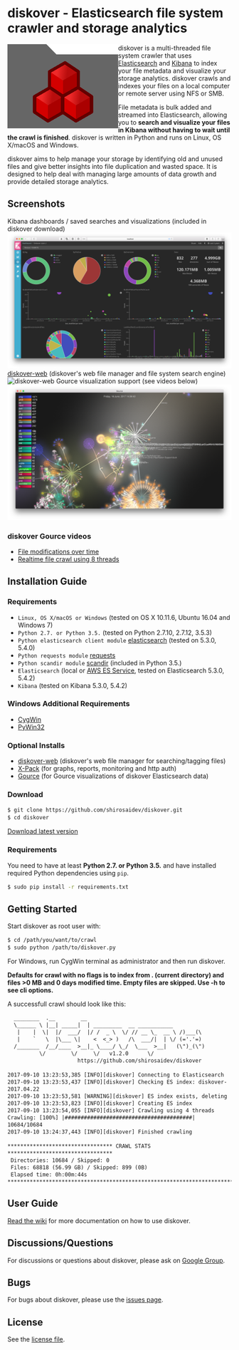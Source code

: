 # diskover - Elasticsearch file system crawler and storage analytics

<img align="left" width="249" height="189" src="docs/diskover.png?raw=true">

diskover is a multi-threaded file system crawler that uses [Elasticsearch](https://www.elastic.co) and [Kibana](https://www.elastic.co/products/kibana) to index your file metadata and visualize your storage analytics. diskover crawls and indexes your files on a local computer or remote server using NFS or SMB.

File metadata is bulk added and streamed into Elasticsearch, allowing you to **search and visualize your files in Kibana without having to wait until the crawl is finished**. diskover is written in Python and runs on Linux, OS X/macOS and Windows.

diskover aims to help manage your storage by identifying old and unused files and give better insights into file duplication and wasted space. It is designed to help deal with managing large amounts of data growth and provide detailed storage analytics.

## Screenshots

Kibana dashboards / saved searches and visualizations (included in diskover download)
![kibana-screenshot](docs/kibana-dashboarddark2-screenshot.png?raw=true)
[diskover-web](https://shirosaidev.github.io/diskover-web/) (diskover's web file manager and file system search engine)
![diskover-web](https://github.com/shirosaidev/diskover-web/raw/master/docs/diskover-web-filetree-screenshot.png?raw=true)
Gource visualization support (see videos below)
![diskover-gource](docs/diskover-gource1-screenshot.png?raw=true)

### diskover Gource videos

* [File modifications over time](https://youtu.be/InlfK8GQ-kM)
* [Realtime file crawl using 8 threads](https://youtu.be/qKLJjZ0TMqA)

## Installation Guide

### Requirements

* `Linux, OS X/macOS or Windows` (tested on OS X 10.11.6, Ubuntu 16.04 and Windows 7)
* `Python 2.7. or Python 3.5.` (tested on Python 2.7.10, 2.7.12, 3.5.3)
* `Python elasticsearch client module` [elasticsearch](https://pypi.python.org/pypi/elasticsearch) (tested on 5.3.0, 5.4.0)
* `Python requests module` [requests](https://pypi.python.org/pypi/requests)
* `Python scandir module` [scandir](https://pypi.python.org/pypi/scandir) (included in Python 3.5.)
* `Elasticsearch` (local or [AWS ES Service](https://aws.amazon.com/elasticsearch-service/), tested on Elasticsearch 5.3.0, 5.4.2)
* `Kibana` (tested on Kibana 5.3.0, 5.4.2)

### Windows Additional Requirements

* [CygWin](http://cygwin.com)
* [PyWin32](https://sourceforge.net/projects/pywin32/files/pywin32/)

### Optional Installs

* [diskover-web](https://shirosaidev.github.io/diskover-web/) (diskover's web file manager for searching/tagging files)
* [X-Pack](https://www.elastic.co/downloads/x-pack) (for graphs, reports, monitoring and http auth)
* [Gource](http://gource.io) (for Gource visualizations of diskover Elasticsearch data)

### Download

```sh
$ git clone https://github.com/shirosaidev/diskover.git
$ cd diskover
```

[Download latest version](https://github.com/shirosaidev/diskover/releases/latest)

### Requirements

You need to have at least **Python 2.7. or Python 3.5.** and have installed required Python dependencies using `pip`.

```sh
$ sudo pip install -r requirements.txt
```

## Getting Started

Start diskover as root user with:

```sh
$ cd /path/you/want/to/crawl
$ sudo python /path/to/diskover.py
```
For Windows, run CygWin terminal as administrator and then run diskover.

**Defaults for crawl with no flags is to index from . (current directory) and files >0 MB and 0 days modified time. Empty files are skipped. Use -h to see cli options.**

A successfull crawl should look like this:

```
  ________  .__        __
  \______ \ |__| _____|  | _________  __ ___________
   |    |  \|  |/  ___/  |/ /  _ \  \/ // __ \_  __ \ /)___(\
   |    `   \  |\___ \|    <  <_> )   /\  ___/|  | \/ (='.'=)
  /_______  /__/____  >__|_ \____/ \_/  \___  >__|   (\")_(\")
          \/        \/     \/   v1.2.0      \/
                      https://github.com/shirosaidev/diskover

2017-09-10 13:23:53,385 [INFO][diskover] Connecting to Elasticsearch
2017-09-10 13:23:53,437 [INFO][diskover] Checking ES index: diskover-2017.04.22
2017-09-10 13:23:53,581 [WARNING][diskover] ES index exists, deleting
2017-09-10 13:23:53,823 [INFO][diskover] Creating ES index
2017-09-10 13:23:54,055 [INFO][diskover] Crawling using 4 threads
Crawling: [100%] |########################################| 10684/10684
2017-09-10 13:24:37,443 [INFO][diskover] Finished crawling

********************************* CRAWL STATS *********************************
 Directories: 10684 / Skipped: 0
 Files: 68818 (56.99 GB) / Skipped: 899 (0B)
 Elapsed time: 0h:00m:44s
*******************************************************************************
```

## User Guide

[Read the wiki](https://github.com/shirosaidev/diskover/wiki) for more documentation on how to use diskover.

## Discussions/Questions

For discussions or questions about diskover, please ask on [Google Group](https://groups.google.com/forum/?hl=en#!forum/diskover).

## Bugs

For bugs about diskover, please use the [issues page](https://github.com/shirosaidev/diskover/issues).

## License

See the [license file](https://github.com/shirosaidev/diskover/blob/master/LICENSE).

